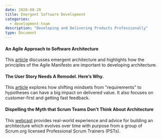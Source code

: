 ```yaml
---
date: 2020-08-20
title: Emergent Software Development
categories:
  - development-team
description: "Developing and Delivering Products Professionally"
type: Document
---
```

#### An Agile Approach to Software Architecture
This [article](https://www.agileconnection.com/article/agile-approach-software-architecture) discusses emergent architecture and highlights how the principles of the Agile Manifesto are important to developing architecture.

#### The User Story Needs A Remodel. Here’s Why.
This [article](https://agilevelocity.com/agile/user-story-needs-remodel-heres/) explores how shifting mindsets from "requirements" to hypotheses can have a big impact on delivered value. It also focuses on customer-first and getting fast feedback.

#### Dispelling the Myth that Scrum Teams Don't Think About Architecture
This [webcast](https://www.scrum.org/resources/dispelling-myth-scrum-teams-dont-think-about-architecture) provides real-world experience and advice for building an architecture which evolves over time with purpose from a group of Scrum.org licensed Professional Scrum Trainers (PSTs).
